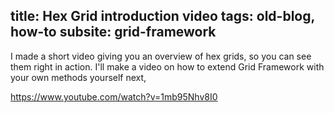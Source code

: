 title: Hex Grid introduction video
tags: old-blog, how-to
subsite: grid-framework
---

I made a short video giving you an overview of hex grids, so you can see them
right in action. I'll make a video on how to extend Grid Framework with your
own methods yourself next,

https://www.youtube.com/watch?v=1mb95Nhv8I0
